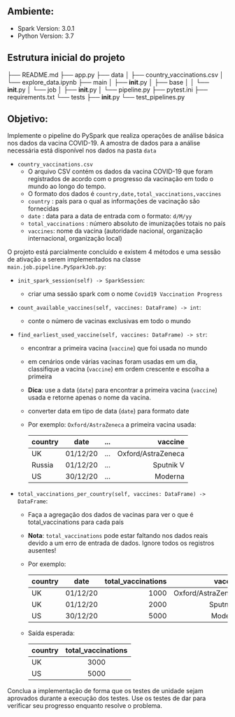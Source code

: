 ## Ambiente:
- Spark Version: 3.0.1
- Python Version: 3.7

## Estrutura inicial do projeto
├── README.md
├── app.py
├── data
│   ├── country_vaccinations.csv
│   └── explore_data.ipynb
├── main
│   ├── __init__.py
│   ├── base
│   │   └── __init__.py
│   └── job
│      ├── __init__.py
│      └── pipeline.py
├── pytest.ini
├── requirements.txt
└── tests
    ├── __init__.py
    └── test_pipelines.py

## Objetivo:
Implemente o pipeline do PySpark que realiza operações de análise básica nos dados da vacina COVID-19. A amostra de dados para a análise necessária está disponível nos dados na pasta `data`

- `country_vaccinations.csv` 
  - O arquivo CSV contém os dados da vacina COVID-19 que foram registrados de acordo com o progresso da vacinação em todo o mundo ao longo do tempo.
  - O formato dos dados é `country,date,total_vaccinations,vaccines`
  - `country` : país para o qual as informações de vacinação são fornecidas
  - `date` : data para a data de entrada com o formato: `d/M/yy`
  - `total_vaccinations` : número absoluto de imunizações totais no país
  - `vaccines`: nome da vacina (autoridade nacional, organização internacional, organização local)
  
  
O projeto está parcialmente concluído e existem 4 métodos e uma sessão de ativação a serem implementados na classe `main.job.pipeline.PySparkJob.py`:

- `init_spark_session(self) -> SparkSession`:
  - criar uma sessão spark com o nome `Covid19 Vaccination Progress`

- `count_available_vaccines(self, vaccines: DataFrame) -> int`:
  - conte o número de vacinas exclusivas em todo o mundo

- `find_earliest_used_vaccine(self, vaccines: DataFrame) -> str`:
  - encontrar a primeira vacina (`vaccine`) que foi usada no mundo
  - em cenários onde várias vacinas foram usadas em um dia, classifique a vacina (`vaccine`) em ordem crescente e escolha a primeira
  - <b>Dica</b>: use a data (`date`) para encontrar a primeira vacina (`vaccine`) usada e retorne apenas o nome da vacina.
  - converter data em tipo de data (`date`) para formato date
  - Por exemplo: `Oxford/AstraZeneca`  a primeira vacina usada:
  
    | country       | date        | ...  | vaccine           |
    | ------------- |:-----------:|---:  | -----------------:|
    | UK            | 01/12/20    | ...  | Oxford/AstraZeneca|
    | Russia        | 01/12/20    | ...  | Sputnik V         |
    | US            | 30/12/20    | ...  | Moderna           |
  

- `total_vaccinations_per_country(self, vaccines: DataFrame) -> DataFrame`:
  - Faça a agregação dos dados de vacinas para ver o que é total_vaccinations para cada país
  - <b>Nota</b>: `total_vaccinations` pode estar faltando nos dados reais devido a um erro de entrada de dados. Ignore todos os registros ausentes!
  - Por exemplo:
    
    | country       | date        | total_vaccinations  | vaccine           |
    | ------------- |:-----------:|------------------:  | -----------------:|
    | UK            | 01/12/20    | 1000                | Oxford/AstraZeneca|
    | UK            | 01/12/20    | 2000                | Sputnik V         |
    | US            | 30/12/20    | 5000                | Moderna           |
    
  - Saída esperada:
  
    |country  | total_vaccinations |
    |---------|:------------------:|
    | UK      | 3000               |
    | US      | 5000               |
    
Conclua a implementação de forma que os testes de unidade sejam aprovados durante a execução dos testes. Use os testes de dar para verificar seu progresso enquanto resolve o problema.
